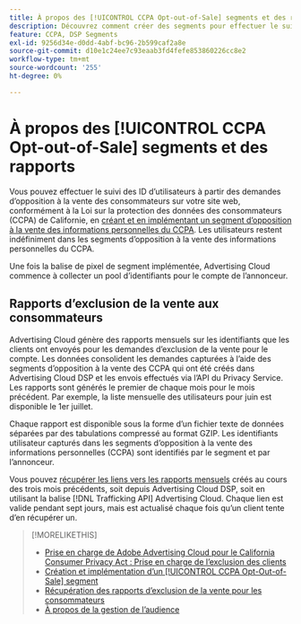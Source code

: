 ```yaml
---
title: À propos des [!UICONTROL CCPA Opt-out-of-Sale] segments et des rapports
description: Découvrez comment créer des segments pour effectuer le suivi des identifiants à partir des demandes d’opposition à la vente des informations personnelles (CCPA) et comment récupérer des rapports sur les identifiants.
feature: CCPA, DSP Segments
exl-id: 9256d34e-d0dd-4abf-bc96-2b599caf2a8e
source-git-commit: d10e1c24ee7c93eaab3fd4fefe853860226cc8e2
workflow-type: tm+mt
source-wordcount: '255'
ht-degree: 0%

---
```


# À propos des [!UICONTROL CCPA Opt-out-of-Sale] segments et des rapports

Vous pouvez effectuer le suivi des ID d’utilisateurs à partir des demandes d’opposition à la vente des consommateurs sur votre site web, conformément à la Loi sur la protection des données des consommateurs (CCPA) de Californie, en [créant et en implémentant un segment d’opposition à la vente des informations personnelles du CCPA](ccpa-opt-out-segment-create.md). Les utilisateurs restent indéfiniment dans les segments d’opposition à la vente des informations personnelles du CCPA.

Une fois la balise de pixel de segment implémentée, Advertising Cloud commence à collecter un pool d’identifiants pour le compte de l’annonceur.

## Rapports d’exclusion de la vente aux consommateurs

Advertising Cloud génère des rapports mensuels sur les identifiants que les clients ont envoyés pour les demandes d’exclusion de la vente pour le compte. Les données consolident les demandes capturées à l’aide des segments d’opposition à la vente des CCPA qui ont été créés dans Advertising Cloud DSP et les envois effectués via l’API du Privacy Service.  Les rapports sont générés le premier de chaque mois pour le mois précédent. Par exemple, la liste mensuelle des utilisateurs pour juin est disponible le 1er juillet.

Chaque rapport est disponible sous la forme d’un fichier texte de données séparées par des tabulations compressé au format GZIP. Les identifiants utilisateur capturés dans les segments d’opposition à la vente des informations personnelles (CCPA) sont identifiés par le segment et par l’annonceur.

Vous pouvez [récupérer les liens vers les rapports mensuels](ccpa-opt-out-segment-report-retrieve.md) créés au cours des trois mois précédents, soit depuis Advertising Cloud DSP, soit en utilisant la balise [!DNL Trafficking API] Advertising Cloud. Chaque lien est valide pendant sept jours, mais est actualisé chaque fois qu’un client tente d’en récupérer un.

>[!MORELIKETHIS]
>
>* [Prise en charge de Adobe Advertising Cloud pour le California Consumer Privacy Act : Prise en charge de l’exclusion des clients](https://experienceleague.adobe.com/docs/advertising-cloud/privacy/ad-cloud-ccpa-opt-out-of-sale.html)
>* [Création et implémentation d’un  [!UICONTROL CCPA Opt-Out-of-Sale] segment](ccpa-opt-out-segment-create.md)
>* [Récupération des rapports d’exclusion de la vente pour les consommateurs](ccpa-opt-out-segment-report-retrieve.md)
>* [À propos de la gestion de l’audience](audience-about.md)

